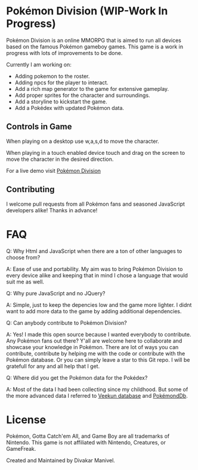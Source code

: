 # Pokémon Division (WIP-Work In Progress)

Pokémon Division is an online MMORPG that is aimed to run all devices based on the famous Pokémon gameboy games.
This game is a work in progress with lots of improvements to be done.

Currently I am working on:
* Adding pokemon to the roster.
* Adding npcs for the player to interact.
* Add a rich map generator to the game for extensive gameplay.
* Add proper sprites for the character and surroundings.
* Add a storyline to kickstart the game.
* Add a Pokédex with updated Pokémon data.

## Controls in Game

When playing on a desktop use w,a,s,d to move the character.

When playing in a touch enabled device touch and drag on the screen to move the character in the desired direction.

For a live demo visit [Pokémon Division](https://pokemondivision.000webhostapp.com/)

## Contributing

I welcome pull requests from all Pokémon fans and seasoned JavaScript developers alike! Thanks in advance!

# FAQ

Q: Why Html and JavaScript when there are a ton of other languages to choose from?

A: Ease of use and portability. My aim was to bring Pokémon Division to every device alike and keeping that in mind I chose a language that would suit me as well.

Q: Why pure JavaScript and no JQuery?

A: Simple, just to keep the depencies low and the game more lighter. I didnt want to add more data to the game by adding additional dependencies.

Q: Can anybody contribute to Pokémon Division?

A: Yes! I made this open source because I wanted everybody to contribute. Any Pokémon fans out there? Y'all are welcome here to collaborate and showcase your knowledge in Pokémon. There are lot of ways you can contribute, contribute by helping me with the code or contribute with the Pokémon database. Or you can simply leave a star to this Git repo. I will be gratefull for any and all help that I get.

Q: Where did you get the Pokémon data for the Pokédex?

A: Most of the data I had been collecting since my childhood. But some of the more advanced data I referred to [Veekun database](https://veekun.com/) and [PokémondDb](https://pokemondb.net/).

# License

Pokémon, Gotta Catch'em All, and Game Boy are all trademarks of Nintendo.
This game is not affiliated with Nintendo, Creatures, or GameFreak. 

Created and Maintained by Divakar Manivel.
